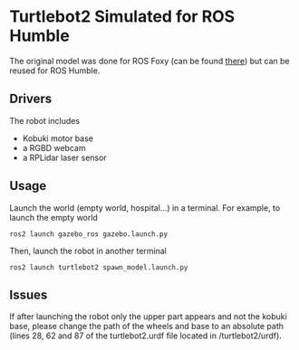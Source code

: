 # Turtlebot2 Simulated for ROS Humble

The original model was done for ROS Foxy (can be found [there](https://github.com/RoboticsLabURJC/2021-tfg-carlos-caminero/tree/main/turtlebot2)) but can be reused for ROS Humble.

## Drivers 
The robot includes
* Kobuki motor base
* a RGBD webcam
* a RPLidar laser sensor


## Usage
Launch the world (empty world, hospital...) in a terminal. For example, to launch the empty world
~~~
ros2 launch gazebo_ros gazebo.launch.py
~~~

Then, launch the robot in another terminal
~~~
ros2 launch turtlebot2 spawn_model.launch.py
~~~

## Issues
If after launching the robot only the upper part appears and not the kobuki base, please change the path of the wheels and base to an absolute path (lines 28, 62 and 87 of the turtlebot2.urdf file located in /turtlebot2/urdf).


